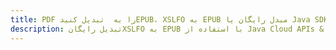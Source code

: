 ---title: PDF را به  تبدیل کنیدEPUB، XSLFO به EPUB مبدل رایگان یا Java SDKdescription: تبدیل رایگانXSLFO به EPUB با استفاده از Java Cloud APIs & SDK همچنین اسناد PDF را در Cloud ایجاد، ویرایش و رندر کنید.---